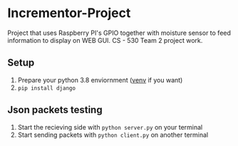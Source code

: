 # Incrementor-Project

Project that uses Raspberry PI's GPIO together with moisture sensor to feed information to display on WEB GUI. CS - 530 Team 2 project work.

## Setup

1. Prepare your python 3.8 enviornment ([venv](https://uoa-eresearch.github.io/eresearch-cookbook/recipe/2014/11/26/python-virtual-env/) if you want)
2. `pip install django`

## Json packets testing

1. Start the recieving side with `python server.py` on your terminal
2. Start sending packets with `python client.py` on another terminal
